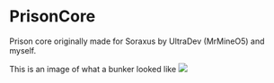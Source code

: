 # PrisonCore
Prison core originally made for Soraxus by UltraDev (MrMineO5) and myself.

This is an image of what a bunker looked like
![](https://github.com/[username]/[reponame]/blob/[branch]/images/bunker.png?raw=true)
